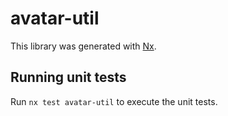 # avatar-util

This library was generated with [Nx](https://nx.dev).

## Running unit tests

Run `nx test avatar-util` to execute the unit tests.
